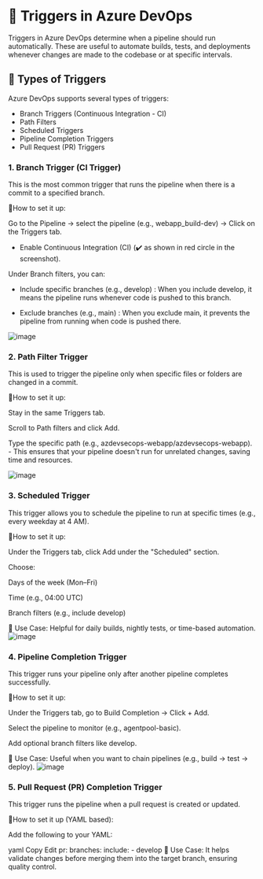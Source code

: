 # 🔁 Triggers in Azure DevOps
Triggers in Azure DevOps determine when a pipeline should run automatically. These are useful to automate builds, tests, and deployments whenever changes are made to the codebase or at specific intervals.

## 🧠 Types of Triggers
Azure DevOps supports several types of triggers:
- Branch Triggers (Continuous Integration - CI)
- Path Filters
- Scheduled Triggers
- Pipeline Completion Triggers
- Pull Request (PR) Triggers

### 1. Branch Trigger (CI Trigger)
This is the most common trigger that runs the pipeline when there is a commit to a specified branch.

📍How to set it up:

Go to the Pipeline → select the pipeline (e.g., webapp_build-dev) → Click on the Triggers tab.

- Enable Continuous Integration (CI) (✔️ as shown in red circle in the screenshot).

Under Branch filters, you can:

- Include specific branches (e.g., develop) : When you include develop, it means the pipeline runs whenever code is pushed to this branch.

- Exclude branches (e.g., main) : When you exclude main, it prevents the pipeline from running when code is pushed there.

![image](https://github.com/user-attachments/assets/fdeb591b-1491-42d1-8977-5d0092bcfba7)



### 2. Path Filter Trigger
This is used to trigger the pipeline only when specific files or folders are changed in a commit.

📍How to set it up:

Stay in the same Triggers tab.

Scroll to Path filters and click Add.

Type the specific path (e.g., azdevsecops-webapp/azdevsecops-webapp). - This ensures that your pipeline doesn't run for unrelated changes, saving time and resources.

![image](https://github.com/user-attachments/assets/bd648e1b-e5f7-43f3-a602-54917934edc4)



### 3. Scheduled Trigger
This trigger allows you to schedule the pipeline to run at specific times (e.g., every weekday at 4 AM).

📍How to set it up:

Under the Triggers tab, click Add under the "Scheduled" section.

Choose:

Days of the week (Mon–Fri)

Time (e.g., 04:00 UTC)

Branch filters (e.g., include develop)

📌 Use Case: Helpful for daily builds, nightly tests, or time-based automation.
![image](https://github.com/user-attachments/assets/537fedb8-9d7c-473b-bab7-a6823e2fa0e6)



### 4. Pipeline Completion Trigger
This trigger runs your pipeline only after another pipeline completes successfully.

📍How to set it up:

Under the Triggers tab, go to Build Completion → Click + Add.

Select the pipeline to monitor (e.g., agentpool-basic).

Add optional branch filters like develop.

📌 Use Case: Useful when you want to chain pipelines (e.g., build → test → deploy).
![image](https://github.com/user-attachments/assets/ab2f5811-eee6-4745-9db8-cebaf9986bd4)


### 5. Pull Request (PR) Completion Trigger
This trigger runs the pipeline when a pull request is created or updated.

📍How to set it up (YAML based):

Add the following to your YAML:

yaml
Copy
Edit
pr:
  branches:
    include:
      - develop
📌 Use Case: It helps validate changes before merging them into the target branch, ensuring quality control.


